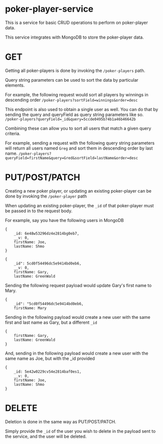 # poker-player-service

This is a service for basic CRUD operations to perform on poker-player data.

This service integrates with MongoDB to store the poker-player data.

# GET
Getting all poker-players is done by invoking the `/poker-players` path.

Query string parameters can be used to sort the data by particular elements.

For example, the following request would sort all players by winnings in descending order
`/poker-players?sortField=winnings&order=desc`


This endpoint is also used to obtain a single user as well. You can do that by sending the query and queryField as query string parameters like so.
`/poker-players?queryField=_id&query=5ccde0495b74b1a46b46642b`

Combining these can allow you to sort all users that match a given query criteria.

For example, sending a request with the following query string parameters will return all users named `Greg` and sort them in descending order by last name.
`/poker-players?queryField=firstName&query=Gred&sortField=lastName&order=desc`

# PUT/POST/PATCH
Creating a new poker player, or updating an existing poker-player can be done by invoking the `/poker-player` path

When updating an existing poker-player, the `_id` of that poker-player must be passed in to the request body.

For example, say you have the following users in MongoDB

```
{
    _id: 6e48w53296dz4e2814bg0eb7,
    __v: 0,
    firstName: Joe,
    lastName: Shmo
}
```

```
{
    _id": 5cd0f54496dc5e9414bd0eb6,
    __v: 0,
    firstName: Gary,
    lastName: GreenWald
```

Sending the following request payload would update Gary's first name to Mary.
```
{
    _id": "5cd0f54496dc5e9414bd0eb6,
    firstName: Mary
```

Sending in the following payload would create a new user with the same first and last name as Gary, but a different `_id`
```
{
    firstName: Gary,
    lastName: GreenWald
}
```

And, sending in the following payload would create a new user with the same name as Joe, but with the _id provided

```
{
    _id: 5e42w0229cv54e2814baf0es1,
    __v: 0,
    firstName: Joe,
    lastName: Shmo
}
```

# DELETE
Deletion is done in the same way as PUT/POST/PATCH.

Simply provide the `_id` of the user you wish to delete in the payload sent to the service, and the user will be deleted.